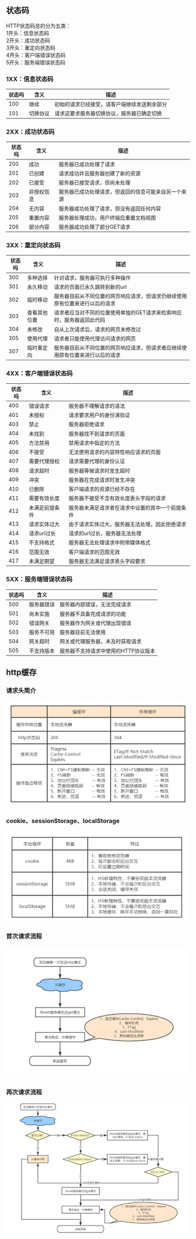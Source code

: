 ## 状态码
HTTP状态码总的分为五类：<br/>
1开头：信息状态码<br/>
2开头：成功状态码<br/>
3开头：重定向状态码<br/>
4开头：客户端错误状态码<br/>
5开头：服务端错误状态码<br/>

###  1XX：信息状态码
状态吗|含义|描述
---|---|---
100 | 继续 | 初始的请求已经接受，请客户端继续发送剩余部分
101	| 切换协议 | 请求这要求服务器切换协议，服务器已确定切换

### 2XX：成功状态码
状态吗|含义|描述
---|---|---
200	| 成功	| 服务器已成功处理了请求
201	| 已创建	| 请求成功并且服务器创建了新的资源
202	| 已接受	| 服务器已接受请求，但尚未处理
203	| 非授权信息	| 服务器已成功处理请求，但返回的信息可能来自另一个来源
204	| 无内容	| 服务器成功处理了请求，但没有返回任何内容
205	| 重置内容	| 服务器处理成功，用户终端应重置文档视图
206	| 部分内容	| 服务器成功处理了部分GET请求

### 3XX：重定向状态码
状态吗|含义|描述
---|---|---
300 |	多种选择	|	针对请求，服务器可执行多种操作
301	|	永久移动	|	请求的页面已永久跳转到新的url
302	|	临时移动	|	服务器目前从不同位置的网页响应请求，但请求仍继续使用原有位置来进行以后的请求
303	|	查看其他位置	|	请求者应当对不同的位置使用单独的GET请求来检索响应时，服务器返回此代码
304	|	未修改	|	自从上次请求后，请求的网页未修改过
305	|	使用代理	|	请求者只能使用代理访问请求的网页
307	|	临时重定向	|	服务器目前从不同位置的网页响应请求，但请求者应继续使用原有位置来进行以后的请求

### 4XX：客户端错误状态码
状态吗|含义|描述
---|---|---
400	| 错误请求	| 服务器不理解请求的语法
401	| 未授权	| 请求要求用户的身份演验证
403	| 禁止	| 服务器拒绝请求
404	| 未找到	| 服务器找不到请求的页面
405	| 方法禁用	| 禁用请求中指定的方法
406	| 不接受	| 无法使用请求的内容特性响应请求的页面
407	| 需要代理授权	| 请求需要代理的身份认证
408	| 请求超时	| 服务器等候请求时发生超时
409	| 冲突	| 服务器在完成请求时发生冲突
410	| 已删除	| 客户端请求的资源已经不存在
411	| 需要有效长度	| 服务器不接受不含有效长度表头字段的请求
412	| 未满足前提条件	| 服务器未满足请求者在请求中设置的其中一个前提条件
413	| 请求实体过大	| 由于请求实体过大，服务器无法处理，因此拒绝请求
414	| 请求url过长	| 请求的url过长，服务器无法处理
415	| 不支持格式	| 服务器无法处理请求中附带媒体格式
416	| 范围无效	| 客户端请求的范围无效
417	| 未满足期望	| 服务器无法满足请求表头字段要求


### 5XX：服务端错误状态码
状态吗|含义|描述
---|---|---
500	| 服务器错误	| 服务器内部错误，无法完成请求
501	| 尚未实施	| 服务器不具备完成请求的功能
502	| 错误网关	| 服务器作为网关或代理出现错误
503	| 服务不可用	| 服务器目前无法使用
504	| 网关超时	| 网关或代理服务器，未及时获取请求
505	| 不支持版本	| 服务器不支持请求中使用的HTTP协议版本

## http缓存
### 请求头简介
![avatar](./assets/cach-info.webp)
### cookie、sessionStorage、localStorage
![avatar](./assets/cookie.webp)
### 首次请求流程
![avatar](./assets/liucheng.webp)
### 再次请求流程
![avatar](./assets/cach.webp)